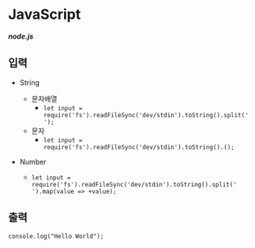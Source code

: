 # JavaScript

***node.js***

## 입력
* String
  * 문자배열
    * `let input = require('fs').readFileSync('dev/stdin').toString().split(' ');`
  * 문자
    * `let input = require('fs').readFileSync('dev/stdin').toString().();`

* Number
  * ``let input = require('fs').readFileSync('dev/stdin').toString().split(' ').map(value => +value);``


## 출력
```
console.log("Hello World");
```
